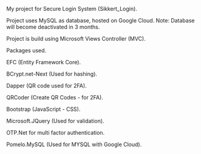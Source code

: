 My project for Secure Login System (Sikkert_Login).

Project uses MySQL as database, hosted on Google Cloud.
Note: Database will become deactivated in 3 months.

Project is build using Microsoft Views Controller (MVC).

Packages used.

EFC (Entity Framework Core).

BCrypt.net-Next (Used for hashing).

Dapper (QR code used for 2FA).

QRCoder (Create QR Codes - for 2FA).

Bootstrap (JavaScript - CSS).

Microsoft.JQuery (Used for validation).

OTP.Net for multi factor authentication.

Pomelo.MySQL (Used for MYSQL with Google Cloud).

